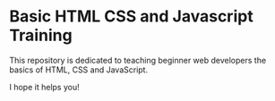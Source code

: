 # Basic HTML CSS and Javascript Training

This repository is dedicated to teaching beginner web developers the basics of HTML, CSS and JavaScript.

I hope it helps you!
